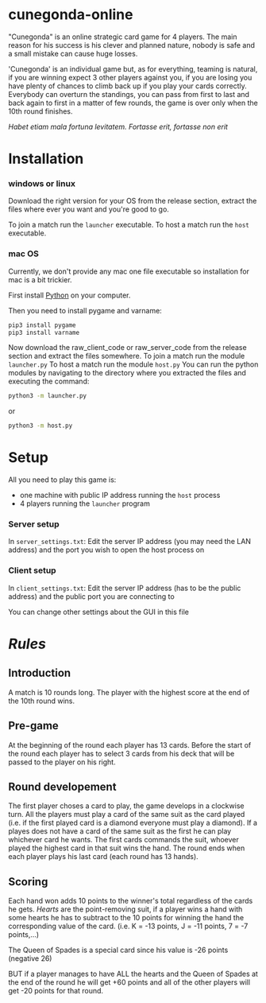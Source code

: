 # cunegonda-online
"Cunegonda" is an online strategic card game for 4 players. The main reason for his success is his clever and planned nature, nobody is safe and a small mistake can cause huge losses.

'Cunegonda' is an individual game but, as for everything, teaming is natural, if you are winning expect 3 other players against you, if you are losing you have plenty of chances to climb back up if you play your cards correctly. Everybody can overturn the standings, you can pass from first to last and back again to first in a matter of few rounds, the game is over only when the 10th round finishes.

*Habet etiam mala fortuna levitatem. Fortasse erit, fortasse non erit*

# Installation
### windows or linux
Download the right version for your OS from the release section, extract the files where ever you want and you're good to go.

To join a match run the ``launcher`` executable.
To host a match run the ``host`` executable.

### mac OS
Currently, we don't provide any mac one file executable so installation for mac is a bit trickier.

First install [Python](https://www.python.org/downloads/) on your computer.

Then you need to install pygame and varname:

```sh
pip3 install pygame
pip3 install varname
```

Now download the raw_client_code or raw_server_code from the release section and extract the files somewhere.
To join a match run the module ``launcher.py``
To host a match run the module ``host.py``
You can run the python modules by navigating to the directory where you extracted the files and executing the command:
```sh
python3 -m launcher.py
```
or
```sh
python3 -m host.py
```

# Setup
All you need to play this game is:
- one machine with public IP address running the ``host`` process
- 4 players running the ``launcher`` program

### Server setup
In ``server_settings.txt``:
Edit the server IP address (you may need the LAN address) and the port you wish to open the host process on

### Client setup
In ``client_settings.txt``:
Edit the server IP address (has to be the public address) and the public port you are connecting to

You can change other settings about the GUI in this file



# _Rules_

## Introduction
A match is 10 rounds long.
The player with the highest score at the end of the 10th round wins.

## Pre-game
At the beginning of the round each player has 13 cards.
Before the start of the round each player has to select 3 cards from his deck that will be passed to the player on his right.

## Round developement
The first player choses a card to play, the game develops in a clockwise turn.
All the players must play a card of the same suit as the card played (i.e. if the first played card is a diamond everyone must play a diamond).
If a playes does not have a card of the same suit as the first he can play whichever card he wants.
The first cards commands the suit, whoever played the highest card in that suit wins the hand.
The round ends when each player plays his last card (each round has 13 hands).

## Scoring
Each hand won adds 10 points to the winner's total regardless of the cards he gets.
_Hearts_ are the point-removing suit, if a player wins a hand with some hearts he has to subtract to the 10 points for winning the hand the corresponding value of the card.
(i.e. K = -13 points, J = -11 points, 7 = -7 points,...)

The Queen of Spades is a special card since his value is -26 points (negative 26)

BUT if a player manages to have ALL the hearts and the Queen of Spades at the end of the round he will get +60 points and all of the other players will get -20 points for that round.



